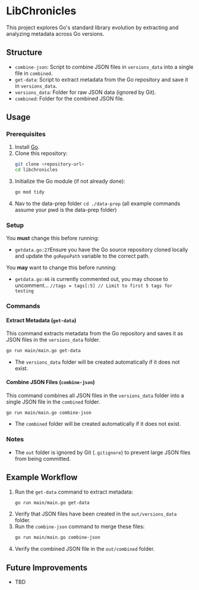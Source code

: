 # LibChronicles

This project explores Go's standard library evolution by extracting and analyzing metadata across Go versions.

## Structure
- `combine-json`: Script to combine JSON files in `versions_data` into a single file in `combined`.
- `get-data`: Script to extract metadata from the Go repository and save it in `versions_data`.
- `versions_data`: Folder for raw JSON data (ignored by Git).
- `combined`: Folder for the combined JSON file.

## Usage

### Prerequisites
1. Install [Go](https://golang.org/doc/install).
2. Clone this repository:
   ```bash
   git clone <repository-url>
   cd libchronicles
   ```
3. Initialize the Go module (if not already done):
   ```bash
   go mod tidy
   ```
4. Nav to the data-prep folder `cd ./data-prep` (all example commands assume your pwd is the data-prep folder)

### Setup
You **must** change this before running:
- `getdata.go:27`Ensure you have the Go source repository cloned locally and update the `goRepoPath` variable to the correct path.

You **may** want to change this before running:
- `getdata.go:46` is currently commented out, you may choose to uncomment... `//tags = tags[:5] // Limit to first 5 tags for testing`


### Commands
#### Extract Metadata (`get-data`)
This command extracts metadata from the Go repository and saves it as JSON files in the `versions_data` folder.

```bash
go run main/main.go get-data
```

- The `versions_data` folder will be created automatically if it does not exist.

#### Combine JSON Files (`combine-json`)
This command combines all JSON files in the `versions_data` folder into a single JSON file in the `combined` folder.

```bash
go run main/main.go combine-json
```

- The `combined` folder will be created automatically if it does not exist.

### Notes
- The `out` folder is ignored by Git (`.gitignore`) to prevent large JSON files from being committed.

## Example Workflow
1. Run the `get-data` command to extract metadata:
   ```bash
   go run main/main.go get-data
   ```
2. Verify that JSON files have been created in the `out/versions_data` folder.
3. Run the `combine-json` command to merge these files:
   ```bash
   go run main/main.go combine-json
   ```
4. Verify the combined JSON file in the `out/combined` folder.

## Future Improvements
- TBD


